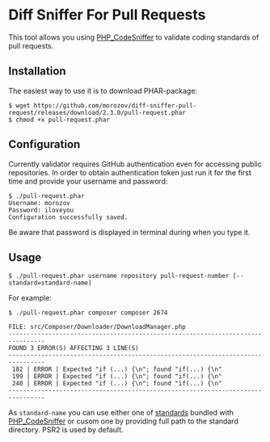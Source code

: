 Diff Sniffer For Pull Requests
============================

This tool allows you using [PHP_CodeSniffer](https://github.com/squizlabs/PHP_CodeSniffer) to validate coding standards of pull requests.

Installation
------------

The easiest way to use it is to download PHAR-package:
```
$ wget https://github.com/morozov/diff-sniffer-pull-request/releases/download/2.3.0/pull-request.phar
$ chmod +x pull-request.phar
```

Configuration
-------------

Currently validator requires GitHub authentication even for accessing public repositories. In order to obtain authentication token just run it for the first time and provide your username and password:
```
$ ./pull-request.phar
Username: morozov
Password: iloveyou
Configuration successfully saved.
```
Be aware that password is displayed in terminal during when you type it.

Usage
-----
```
$ ./pull-request.phar username repository pull-request-number [--standard=standard-name]
```
For example:
```
$ ./pull-request.phar composer composer 2674

FILE: src/Composer/Downloader/DownloadManager.php
--------------------------------------------------------------------------------
FOUND 3 ERROR(S) AFFECTING 3 LINE(S)
--------------------------------------------------------------------------------
 182 | ERROR | Expected "if (...) {\n"; found "if(...) {\n"
 199 | ERROR | Expected "if (...) {\n"; found "if(...) {\n"
 240 | ERROR | Expected "if (...) {\n"; found "if(...) {\n"
--------------------------------------------------------------------------------
```
As `standard-name` you can use either one of [standards](https://github.com/squizlabs/PHP_CodeSniffer/tree/master/CodeSniffer/Standards) bundled with [PHP_CodeSniffer](https://github.com/squizlabs/PHP_CodeSniffer) or cusom one by providing full path to the standard directory. PSR2 is used by default.
